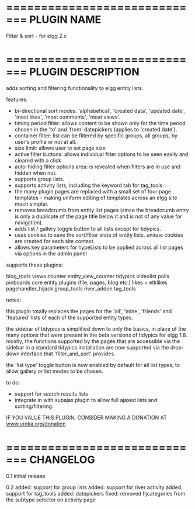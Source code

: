 =============================
PLUGIN NAME
=============================
Filter & sort - for elgg 2.x

=============================
PLUGIN DESCRIPTION
=============================

adds sorting and filtering functionality to elgg entity lists.

features:

* bi-directional sort modes: 'alphabetical', 'created data', 'updated date', 'most likes', 'most comments', 'most views'.
* timing period filter: allows content to be shown only for the time period chosen in the 'to' and 'from' datepickers (applies to 'created date').
* container filter: list can be filtered by specific groups, all groups, by user's profile or not at all.
* size limit: allows user to set page size
* active filter buttons: allows individual filter options to be seen easily and cleared with a click.
* auto-hiding filter options area: is revealed when filters are in use and hidden when not.
* supports group lists.
* supports activity lists, including the keyword tab for tag_tools.
* the many plugin pages are replaced with a small set of four page templates - making uniform editing of templates across an elgg site much simpler.
* removes breadcrumb from entity list pages (since the breadcrumb entry is only a duplicate of the page title below it and is not of any value for navigation).
* adds list / gallery toggle button to all lists except for tidypics.
* uses cookies to save the sort/filter state of entity lists. unique cookies are created for each site context.
* allows key parameters for hypeLists to be applied across all list pages via options in the admin panel

supports these plugins:

blog_tools
views counter
entity_view_counter
tidypics
videolist
polls
pinboards
core entity plugins (file, pages, blog etc.)
likes + etklikes
pagehandler_hijack
group_tools
river_addon
tag_tools

notes:

this plugin totally replaces the pages for the 'all', 'mine', 'friends' and 'featured' lists of each of the supported entity types.

the sidebar of tidypics is simplified down to only the basics, in place of the many options that were present in the beta versions of tidypics for elgg 1.8. mostly, the functions supported by the pages that are accessible via the sidebar in a standard tidypics installation are now supported via the drop-down interface that 'filter_and_sort' provides.

the 'list type' toggle button is now enabled by default for all list types, to allow gallery or list modes to be chosen.

to do:

* support for search results lists
* integrate in with supajax plugin to allow full ajaxed lists and sorting/filtering.

IF YOU VALUE THIS PLUGIN, CONSIDER MAKING A DONATION AT www.ureka.org/donation

=============================
CHANGELOG
=============================

0.1
initial release

0.2
added: support for group lists
added: support for river activity
added: support for tag_tools
added: datepickers
fixed: removed hjcategories from the subtype selector on activity page
